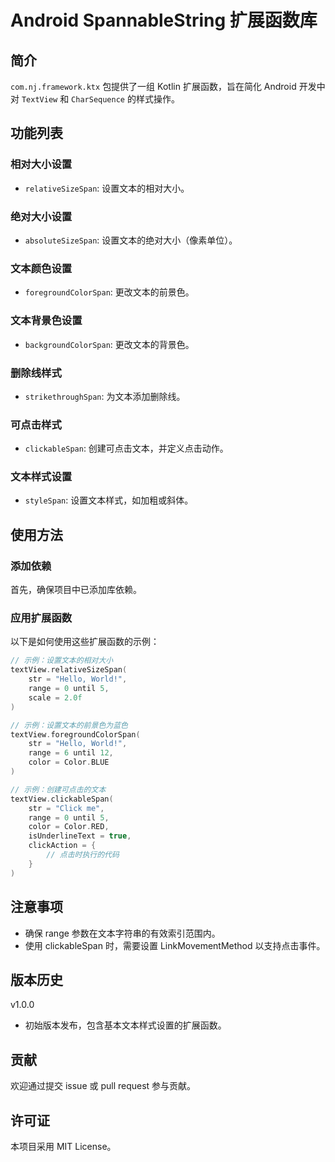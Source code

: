 # Android SpannableString 扩展函数库

## 简介

`com.nj.framework.ktx` 包提供了一组 Kotlin 扩展函数，旨在简化 Android 开发中对 `TextView` 和 `CharSequence` 的样式操作。

## 功能列表

### 相对大小设置
- `relativeSizeSpan`: 设置文本的相对大小。

### 绝对大小设置
- `absoluteSizeSpan`: 设置文本的绝对大小（像素单位）。

### 文本颜色设置
- `foregroundColorSpan`: 更改文本的前景色。

### 文本背景色设置
- `backgroundColorSpan`: 更改文本的背景色。

### 删除线样式
- `strikethroughSpan`: 为文本添加删除线。

### 可点击样式
- `clickableSpan`: 创建可点击文本，并定义点击动作。

### 文本样式设置
- `styleSpan`: 设置文本样式，如加粗或斜体。

## 使用方法

### 添加依赖

首先，确保项目中已添加库依赖。

### 应用扩展函数

以下是如何使用这些扩展函数的示例：

```kotlin
// 示例：设置文本的相对大小
textView.relativeSizeSpan(
    str = "Hello, World!",
    range = 0 until 5,
    scale = 2.0f
)

// 示例：设置文本的前景色为蓝色
textView.foregroundColorSpan(
    str = "Hello, World!",
    range = 6 until 12,
    color = Color.BLUE
)

// 示例：创建可点击的文本
textView.clickableSpan(
    str = "Click me",
    range = 0 until 5,
    color = Color.RED,
    isUnderlineText = true,
    clickAction = {
        // 点击时执行的代码
    }
)
```
## 注意事项
- 确保 range 参数在文本字符串的有效索引范围内。
- 使用 clickableSpan 时，需要设置 LinkMovementMethod 以支持点击事件。
## 版本历史
v1.0.0
- 初始版本发布，包含基本文本样式设置的扩展函数。
## 贡献
欢迎通过提交 issue 或 pull request 参与贡献。

## 许可证
本项目采用 MIT License。